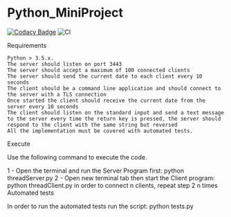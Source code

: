 # Python_MiniProject
[![Codacy Badge](https://app.codacy.com/project/badge/Grade/37b3ea6e5be84bc9835e599b71e8c419)](https://www.codacy.com?utm_source=github.com&amp;utm_medium=referral&amp;utm_content=99002478/Python_MiniProject&amp;utm_campaign=Badge_Grade)
![CI](https://github.com/99002659/Python_MiniProject/workflows/CI/badge.svg)


Requirements

    Python > 3.5.x.
    The server should listen on port 3443
    The server should accept a maximum of 100 connected clients
    The server should send the current date to each client every 10 seconds
    The client should be a command line application and should connect to the server with a TLS connection
    Once started the client should receive the current date from the server every 10 seconds
    The client should listen on the standard input and send a text message to the server every time the return key is pressed, the server should respond to the client with the same string but reversed
    All the implementation must be covered with automated tests.



Execute

Use the following command to execute the code.

1 - Open the terminal and run the Server Program first: python threadServer.py
2 - Open new terminal tab then start the Client program: python threadClient.py
in order to connect n clients, repeat step 2 n times
Automated tests

In order to run the automated tests run the script: python tests.py
